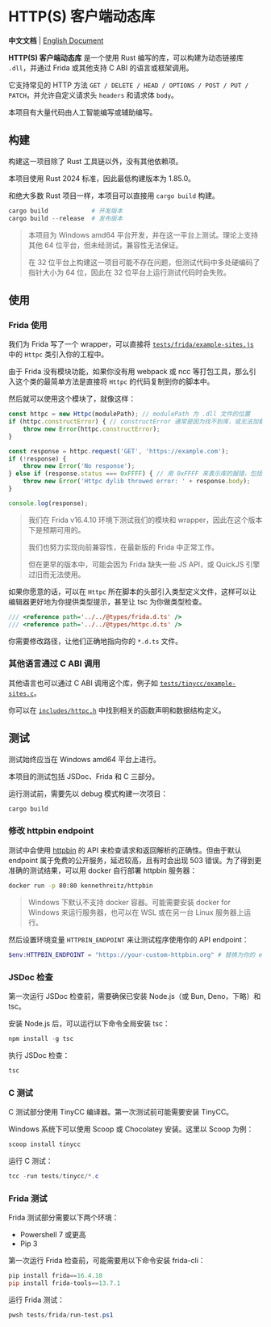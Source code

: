 # HTTP(S) 客户端动态库

**中文文档** | [English Document](README-en.md)

**HTTP(S) 客户端动态库** 是一个使用 Rust 编写的库，可以构建为动态链接库 `.dll`，并通过 Frida 或其他支持 C ABI 的语言或框架调用。

它支持常见的 HTTP 方法 `GET / DELETE / HEAD / OPTIONS / POST / PUT / PATCH`，并允许自定义请求头 `headers` 和请求体 `body`。

本项目有大量代码由人工智能编写或辅助编写。

## 构建

构建这一项目除了 Rust 工具链以外，没有其他依赖项。

本项目使用 Rust 2024 标准，因此最低构建版本为 1.85.0。

和绝大多数 Rust 项目一样，本项目可以直接用 `cargo build` 构建。

``` Powershell
cargo build            # 开发版本
cargo build --release  # 发布版本
```

> 本项目为 Windows amd64 平台开发，并在这一平台上测试。理论上支持其他 64 位平台，但未经测试，兼容性无法保证。
>
> 在 32 位平台上构建这一项目可能不存在问题，但测试代码中多处硬编码了指针大小为 64 位，因此在 32 位平台上运行测试代码时会失败。

## 使用

### Frida 使用

我们为 Frida 写了一个 wrapper，可以直接将 [`tests/frida/example-sites.js`](tests/frida/example-sites.js) 中的 `Httpc` 类引入你的工程中。

由于 Frida 没有模块功能，如果你没有用 webpack 或 ncc 等打包工具，那么引入这个类的最简单方法是直接将 `Httpc` 的代码复制到你的脚本中。

然后就可以使用这个模块了，就像这样：

``` JavaScript
const httpc = new Httpc(modulePath); // modulePath 为 .dll 文件的位置
if (httpc.constructError) { // constructError 通常是因为找不到库，或无法加载符号
    throw new Error(httpc.constructError);
}

const response = httpc.request('GET', 'https://example.com');
if (!response) {
    throw new Error('No response');
} else if (response.status === 0xFFFF) { // 用 0xFFFF 来表示库的报错，包括连接超时等问题
    throw new Error('Httpc dylib throwed error: ' + response.body);
}

console.log(response);
```

> 我们在 Frida v16.4.10 环境下测试我们的模块和 wrapper，因此在这个版本下是预期可用的。
>
> 我们也努力实现向前兼容性，在最新版的 Frida 中正常工作。
>
> 但在更早的版本中，可能会因为 Frida 缺失一些 JS API，或 QuickJS 引擎过旧而无法使用。

如果你愿意的话，可以在 `Httpc` 所在脚本的头部引入类型定义文件，这样可以让编辑器更好地为你提供类型提示，甚至让 tsc 为你做类型检查。

``` JavaScript
/// <reference path='../../@types/frida.d.ts' />
/// <reference path='../../@types/httpc.d.ts' />
```

你需要修改路径，让他们正确地指向你的 `*.d.ts` 文件。


### 其他语言通过 C ABI 调用

其他语言也可以通过 C ABI 调用这个库，例子如 [`tests/tinycc/example-sites.c`](tests/tinycc/example-sites.c)。

你可以在 [`includes/httpc.h`](includes/httpc.h) 中找到相关的函数声明和数据结构定义。

## 测试

测试始终应当在 Windows amd64 平台上进行。

本项目的测试包括 JSDoc、Frida 和 C 三部分。

运行测试前，需要先以 debug 模式构建一次项目：

``` Powershell
cargo build
```

### 修改 httpbin endpoint

测试中会使用 [httpbin](https://httpbin.org) 的 API 来检查请求和返回解析的正确性。但由于默认 endpoint
属于免费的公开服务，延迟较高，且有时会出现 503 错误。为了得到更准确的测试结果，可以用 docker 自行部署 httpbin 服务器：

``` Bash
docker run -p 80:80 kennethreitz/httpbin
```

> Windows 下默认不支持 docker 容器。可能需要安装 docker for Windows 来运行服务器，也可以在 WSL 或在另一台 Linux 服务器上运行。

然后设置环境变量 `HTTPBIN_ENDPOINT` 来让测试程序使用你的 API endpoint：

``` Powershell
$env:HTTPBIN_ENDPOINT = "https://your-custom-httpbin.org" # 替换为你的 endpoint
```

### JSDoc 检查

第一次运行 JSDoc 检查前，需要确保已安装 Node.js（或 Bun, Deno，下略）和 tsc。

安装 Node.js 后，可以运行以下命令全局安装 tsc：

``` Powershell
npm install -g tsc
```

执行 JSDoc 检查：

``` Powershell
tsc
```

### C 测试

C 测试部分使用 TinyCC 编译器。第一次测试前可能需要安装 TinyCC。

Windows 系统下可以使用 Scoop 或 Chocolatey 安装。这里以 Scoop 为例：

``` Powershell
scoop install tinycc
```

运行 C 测试：

``` Powershell
tcc -run tests/tinycc/*.c
```

### Frida 测试

Frida 测试部分需要以下两个环境：
- Powershell 7 或更高
- Pip 3

第一次运行 Frida 检查前，可能需要用以下命令安装 frida-cli：

``` Powershell
pip install frida==16.4.10
pip install frida-tools==13.7.1
```

运行 Frida 测试：

``` Powershell
pwsh tests/frida/run-test.ps1
```
